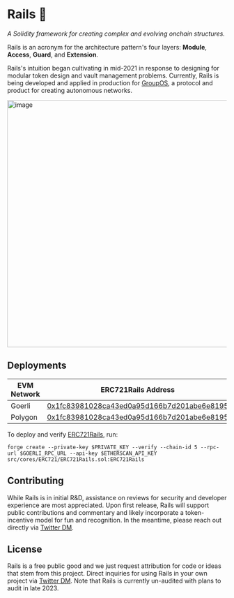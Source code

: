 # Rails 🧙

_A Solidity framework for creating complex and evolving onchain structures._

Rails is an acronym for the architecture pattern's four layers: **Module**, **Access**, **Guard**, and **Extension**.

Rails's intuition began cultivating in mid-2021 in response to designing for modular token design and vault management problems.
Currently, Rails is being developed and applied in production for [GroupOS](https://groupos.xyz/), a protocol and product for creating autonomous networks.

<img width="566" alt="image" src="https://github.com/0xStation/rails/assets/38736612/f20a4d8b-4b42-4607-ba03-fd635ff1ea94">

## Deployments

| EVM Network | ERC721Rails Address                                                                                                           |
| ----------- | ---------------------------------------------------------------------------------------------------------------------------- |
| Goerli      | [0x1fc83981028ca43ed0a95d166b7d201abe6e8195](https://goerli.etherscan.io/address/0x1fc83981028ca43ed0a95d166b7d201abe6e8195) |
| Polygon | [0x1fc83981028ca43ed0a95d166b7d201abe6e8195](https://polygonscan.com/address/0x1fc83981028ca43ed0a95d166b7d201abe6e8195#code)

To deploy and verify [ERC721Rails](./src/cores/ERC721/ERC721Rails.sol), run:

```
forge create --private-key $PRIVATE_KEY --verify --chain-id 5 --rpc-url $GOERLI_RPC_URL --api-key $ETHERSCAN_API_KEY src/cores/ERC721/ERC721Rails.sol:ERC721Rails
```

## Contributing

While Rails is in initial R&D, assistance on reviews for security and developer experience are most appreciated. Upon first release, Rails will support public contributions and commentary and likely incorporate a token-incentive model for fun and recognition. In the meantime, please reach out directly via [Twitter DM](https://twitter.com/ilikesymmetry).

## License

Rails is a free public good and we just request attribution for code or ideas that stem from this project. Direct inquiries for using Rails in your own project via [Twitter DM](https://twitter.com/ilikesymmetry). Note that Rails is currently un-audited with plans to audit in late 2023.
